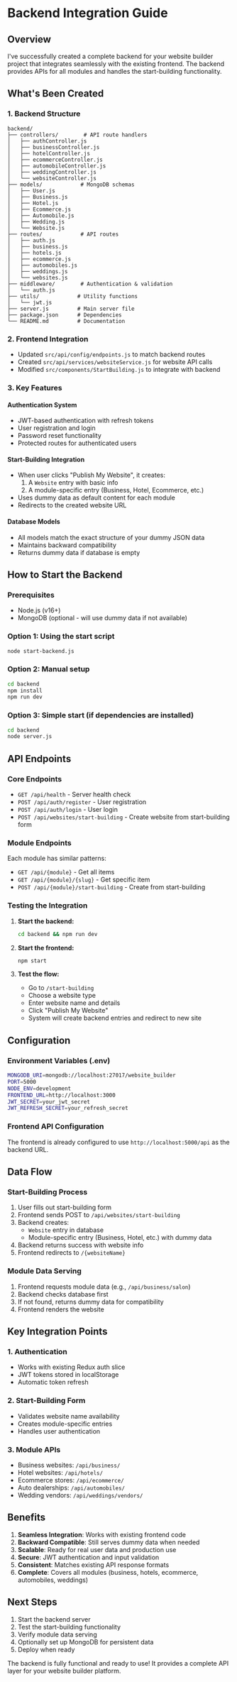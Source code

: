 # Backend Integration Guide

## Overview

I've successfully created a complete backend for your website builder project that integrates seamlessly with the existing frontend. The backend provides APIs for all modules and handles the start-building functionality.

## What's Been Created

### 1. Backend Structure

```
backend/
├── controllers/        # API route handlers
│   ├── authController.js
│   ├── businessController.js
│   ├── hotelController.js
│   ├── ecommerceController.js
│   ├── automobileController.js
│   ├── weddingController.js
│   └── websiteController.js
├── models/            # MongoDB schemas
│   ├── User.js
│   ├── Business.js
│   ├── Hotel.js
│   ├── Ecommerce.js
│   ├── Automobile.js
│   ├── Wedding.js
│   └── Website.js
├── routes/            # API routes
│   ├── auth.js
│   ├── business.js
│   ├── hotels.js
│   ├── ecommerce.js
│   ├── automobiles.js
│   ├── weddings.js
│   └── websites.js
├── middleware/        # Authentication & validation
│   └── auth.js
├── utils/            # Utility functions
│   └── jwt.js
├── server.js         # Main server file
├── package.json      # Dependencies
└── README.md         # Documentation
```

### 2. Frontend Integration

- Updated `src/api/config/endpoints.js` to match backend routes
- Created `src/api/services/websiteService.js` for website API calls
- Modified `src/components/StartBuilding.js` to integrate with backend

### 3. Key Features

#### Authentication System

- JWT-based authentication with refresh tokens
- User registration and login
- Password reset functionality
- Protected routes for authenticated users

#### Start-Building Integration

- When user clicks "Publish My Website", it creates:
  1. A `Website` entry with basic info
  2. A module-specific entry (Business, Hotel, Ecommerce, etc.)
- Uses dummy data as default content for each module
- Redirects to the created website URL

#### Database Models

- All models match the exact structure of your dummy JSON data
- Maintains backward compatibility
- Returns dummy data if database is empty

## How to Start the Backend

### Prerequisites

- Node.js (v16+)
- MongoDB (optional - will use dummy data if not available)

### Option 1: Using the start script

```bash
node start-backend.js
```

### Option 2: Manual setup

```bash
cd backend
npm install
npm run dev
```

### Option 3: Simple start (if dependencies are installed)

```bash
cd backend
node server.js
```

## API Endpoints

### Core Endpoints

- `GET /api/health` - Server health check
- `POST /api/auth/register` - User registration
- `POST /api/auth/login` - User login
- `POST /api/websites/start-building` - Create website from start-building form

### Module Endpoints

Each module has similar patterns:

- `GET /api/{module}` - Get all items
- `GET /api/{module}/{slug}` - Get specific item
- `POST /api/{module}/start-building` - Create from start-building

### Testing the Integration

1. **Start the backend:**

   ```bash
   cd backend && npm run dev
   ```

2. **Start the frontend:**

   ```bash
   npm start
   ```

3. **Test the flow:**
   - Go to `/start-building`
   - Choose a website type
   - Enter website name and details
   - Click "Publish My Website"
   - System will create backend entries and redirect to new site

## Configuration

### Environment Variables (.env)

```bash
MONGODB_URI=mongodb://localhost:27017/website_builder
PORT=5000
NODE_ENV=development
FRONTEND_URL=http://localhost:3000
JWT_SECRET=your_jwt_secret
JWT_REFRESH_SECRET=your_refresh_secret
```

### Frontend API Configuration

The frontend is already configured to use `http://localhost:5000/api` as the backend URL.

## Data Flow

### Start-Building Process

1. User fills out start-building form
2. Frontend sends POST to `/api/websites/start-building`
3. Backend creates:
   - `Website` entry in database
   - Module-specific entry (Business, Hotel, etc.) with dummy data
4. Backend returns success with website info
5. Frontend redirects to `/{websiteName}`

### Module Data Serving

1. Frontend requests module data (e.g., `/api/business/salon`)
2. Backend checks database first
3. If not found, returns dummy data for compatibility
4. Frontend renders the website

## Key Integration Points

### 1. Authentication

- Works with existing Redux auth slice
- JWT tokens stored in localStorage
- Automatic token refresh

### 2. Start-Building Form

- Validates website name availability
- Creates module-specific entries
- Handles user authentication

### 3. Module APIs

- Business websites: `/api/business/`
- Hotel websites: `/api/hotels/`
- Ecommerce stores: `/api/ecommerce/`
- Auto dealerships: `/api/automobiles/`
- Wedding vendors: `/api/weddings/vendors/`

## Benefits

1. **Seamless Integration**: Works with existing frontend code
2. **Backward Compatible**: Still serves dummy data when needed
3. **Scalable**: Ready for real user data and production use
4. **Secure**: JWT authentication and input validation
5. **Consistent**: Matches existing API response formats
6. **Complete**: Covers all modules (business, hotels, ecommerce, automobiles, weddings)

## Next Steps

1. Start the backend server
2. Test the start-building functionality
3. Verify module data serving
4. Optionally set up MongoDB for persistent data
5. Deploy when ready

The backend is fully functional and ready to use! It provides a complete API layer for your website builder platform.
